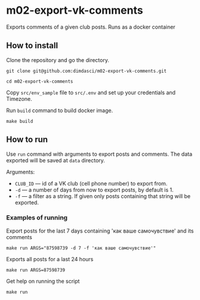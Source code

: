 # m02-export-vk-comments
Exports comments of a given club posts. Runs as a docker container

## How to install

Clone the repository and go the directory.

    git clone git@github.com:dimdasci/m02-export-vk-comments.git

    cd m02-export-vk-comments

Copy `src/env_sample` file to `src/.env` and set up your credentials and Timezone.

Run `build` command to build docker image.

    make build

## How to run

Use `run` command with arguments to export posts and comments. The data exported will be saved at `data` directory.

Arguments:
- `CLUB_ID` — id of a VK club (cell phone number) to export from.
- `-d` — a number of days from now to export posts, by default is 1.
- `-f` — a filter as a string. If given only posts containing that string will be exported.

### Examples of running

Export posts for the last 7 days containing 'как ваше самочувствие' and its comments

    make run ARGS="87598739 -d 7 -f 'как ваше самочувствие'"

Exports all posts for a last 24 hours

    make run ARGS=87598739

Get help on running the script

    make run


